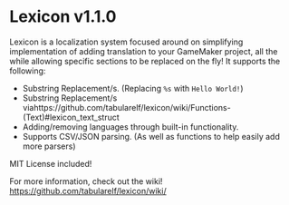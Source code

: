 # Lexicon v1.1.0

Lexicon is a localization system focused around on simplifying implementation of adding translation to your GameMaker project, all the while allowing specific sections to be replaced on the fly!
It supports the following:

* Substring Replacement/s. (Replacing `%s` with `Hello World!`)
* Substring Replacement/s viahttps://github.com/tabularelf/lexicon/wiki/Functions-(Text)#lexicon_text_struct
* Adding/removing languages through built-in functionality.
* Supports CSV/JSON parsing. (As well as functions to help easily add more parsers)

MIT License included!

For more information, check out the wiki! https://github.com/tabularelf/lexicon/wiki/

